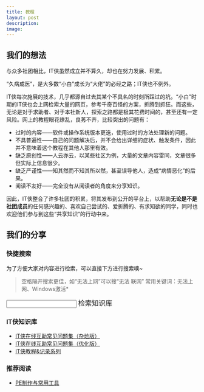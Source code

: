```yaml
---
title: 教程
layout: post
description: 
image:
---
```


## 我们的想法

<p>与众多社团相比，IT侠虽然成立并不算久，却也在努力发展、积累。</p>

<p>“久病成医”，是大多数“小白”成长为“大佬”的必经之路；IT侠也不例外。</p>

<p>IT侠每次施展的技术，几乎都源自过去其某个不具名的时刻所踩过的坑。“小白”时期的IT侠也会上网检索大量的网页，参考千奇百怪的方案，折腾到抓狂。而这些，无论是对于求助者、对于本社新人，探索之路都是极其花费时间的，甚至还有一定风险。网上的教程眼花缭乱，良莠不齐，比较突出的问题有：</p>

- 过时的内容——软件或操作系统版本更迭，使用过时的方法处理新的问题。
- 不具普遍性——自己的问题解决后，并不会给出详细的症状、触发条件，因此并不意味着这个教程在其他人那里有效。
- 缺乏原创性——人云亦云，以某些社区为例，大量的文章内容雷同，文章很多但实际上信息很少。
- 缺乏严谨性——知其然而不知其所以然，甚至误导他人，造成“病情恶化”的后果。
- 阅读不友好——完全没有从阅读者的角度来分享知识。

<p>因此，IT侠整合了许多社团的积累，将其发布到公开的平台上，以帮助<b>无论是不是社团成员</b>的任何感兴趣的、喜欢自己尝试的、爱折腾的、有求知欲的同学，同时也欢迎他们参与到这些“共享知识”的行动中来。</p>

## 我们的分享

### 快捷搜索

为了方便大家对内容进行检索，可以直接下方进行搜索噢~

> 空格隔开搜索更佳，如“无法上网”可以搜“无法 联网”
> 常用关键词：无法上网、Windows激活*

<form>
<input id="yqsearch" style="color:#272727">
<a class="button small" onclick="search()"><font size="4">检索知识库</font></a>
</form>

<script>
    //一个简单粗暴的搜索 by某个萌新 ╮(╯▽╰)╭
    function search() {
        var x, encodedx, url;
        url = "https://www.yuque.com/itxia/help/s?q="
        // 获取 id="yqsearch" 的值
        x = document.getElementById("yqsearch").value;
        if (x!=""){
            //转换url
            encodedx = encodeURI(x)
            window.open(url + encodedx);
        }
    }
</script>

### IT侠知识库 

- [IT侠在线互助常见问题集（杂烩版）](https://www.yuque.com/itxia/timdoc/help_original)
- [IT侠在线互助常见问题集（优化版）](https://www.yuque.com/itxia/help)
- [IT侠教程&记录系列](https://www.yuque.com/itxia/article)

### 推荐阅读

- [PE制作与常用工具](https://www.yuque.com/itxia/help/itxia_toolkits)